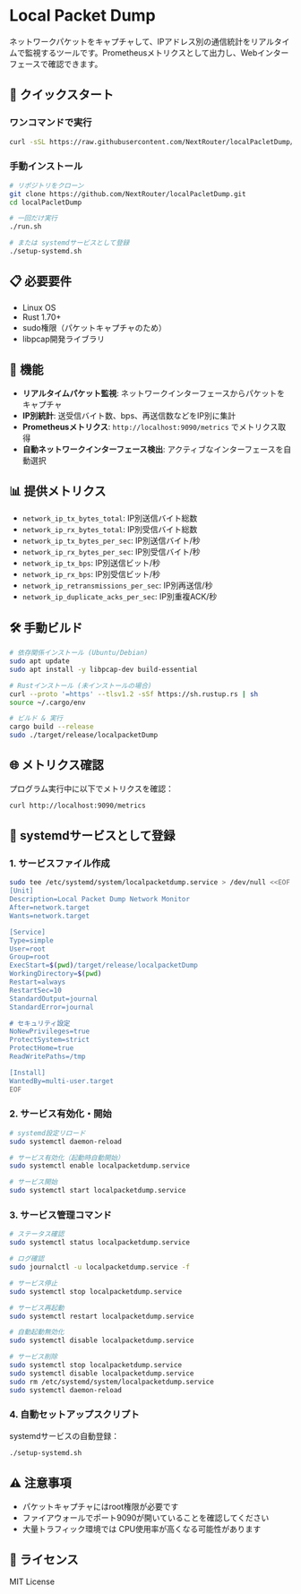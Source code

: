 # Local Packet Dump

ネットワークパケットをキャプチャして、IPアドレス別の通信統計をリアルタイムで監視するツールです。Prometheusメトリクスとして出力し、Webインターフェースで確認できます。

## 🚀 クイックスタート

### ワンコマンドで実行

```bash
curl -sSL https://raw.githubusercontent.com/NextRouter/localPacletDump/main/install.sh | bash
```

### 手動インストール

```bash
# リポジトリをクローン
git clone https://github.com/NextRouter/localPacletDump.git
cd localPacletDump

# 一回だけ実行
./run.sh

# または systemdサービスとして登録
./setup-systemd.sh
```

## 📋 必要要件

- Linux OS
- Rust 1.70+
- sudo権限（パケットキャプチャのため）
- libpcap開発ライブラリ

## 🔧 機能

- **リアルタイムパケット監視**: ネットワークインターフェースからパケットをキャプチャ
- **IP別統計**: 送受信バイト数、bps、再送信数などをIP別に集計
- **Prometheusメトリクス**: `http://localhost:9090/metrics` でメトリクス取得
- **自動ネットワークインターフェース検出**: アクティブなインターフェースを自動選択

## 📊 提供メトリクス

- `network_ip_tx_bytes_total`: IP別送信バイト総数
- `network_ip_rx_bytes_total`: IP別受信バイト総数  
- `network_ip_tx_bytes_per_sec`: IP別送信バイト/秒
- `network_ip_rx_bytes_per_sec`: IP別受信バイト/秒
- `network_ip_tx_bps`: IP別送信ビット/秒
- `network_ip_rx_bps`: IP別受信ビット/秒
- `network_ip_retransmissions_per_sec`: IP別再送信/秒
- `network_ip_duplicate_acks_per_sec`: IP別重複ACK/秒

## 🛠️ 手動ビルド

```bash
# 依存関係インストール (Ubuntu/Debian)
sudo apt update
sudo apt install -y libpcap-dev build-essential

# Rustインストール (未インストールの場合)
curl --proto '=https' --tlsv1.2 -sSf https://sh.rustup.rs | sh
source ~/.cargo/env

# ビルド & 実行
cargo build --release
sudo ./target/release/localpacketDump
```

## 🌐 メトリクス確認

プログラム実行中に以下でメトリクスを確認：

```bash
curl http://localhost:9090/metrics
```

## 🔧 systemdサービスとして登録

### 1. サービスファイル作成

```bash
sudo tee /etc/systemd/system/localpacketdump.service > /dev/null <<EOF
[Unit]
Description=Local Packet Dump Network Monitor
After=network.target
Wants=network.target

[Service]
Type=simple
User=root
Group=root
ExecStart=$(pwd)/target/release/localpacketDump
WorkingDirectory=$(pwd)
Restart=always
RestartSec=10
StandardOutput=journal
StandardError=journal

# セキュリティ設定
NoNewPrivileges=true
ProtectSystem=strict
ProtectHome=true
ReadWritePaths=/tmp

[Install]
WantedBy=multi-user.target
EOF
```

### 2. サービス有効化・開始

```bash
# systemd設定リロード
sudo systemctl daemon-reload

# サービス有効化（起動時自動開始）
sudo systemctl enable localpacketdump.service

# サービス開始
sudo systemctl start localpacketdump.service
```

### 3. サービス管理コマンド

```bash
# ステータス確認
sudo systemctl status localpacketdump.service

# ログ確認
sudo journalctl -u localpacketdump.service -f

# サービス停止
sudo systemctl stop localpacketdump.service

# サービス再起動
sudo systemctl restart localpacketdump.service

# 自動起動無効化
sudo systemctl disable localpacketdump.service

# サービス削除
sudo systemctl stop localpacketdump.service
sudo systemctl disable localpacketdump.service
sudo rm /etc/systemd/system/localpacketdump.service
sudo systemctl daemon-reload
```

### 4. 自動セットアップスクリプト

systemdサービスの自動登録：

```bash
./setup-systemd.sh
```

## ⚠️ 注意事項

- パケットキャプチャにはroot権限が必要です
- ファイアウォールでポート9090が開いていることを確認してください
- 大量トラフィック環境では CPU使用率が高くなる可能性があります

## 📝 ライセンス

MIT License
